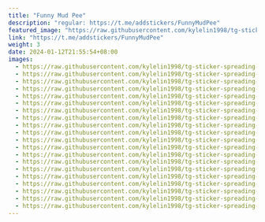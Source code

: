```yaml
---
title: "Funny Mud Pee"
description: "regular: https://t.me/addstickers/FunnyMudPee"
featured_image: "https://raw.githubusercontent.com/kylelin1998/tg-sticker-spreading-worldwide-images/main/img/e110d736-1557-452d-9f94-898db36b173b.jpg"
link: "https://t.me/addstickers/FunnyMudPee"
weight: 3
date: 2024-01-12T21:55:54+08:00
images:
  - https://raw.githubusercontent.com/kylelin1998/tg-sticker-spreading-worldwide-images/main/img/e110d736-1557-452d-9f94-898db36b173b.jpg
  - https://raw.githubusercontent.com/kylelin1998/tg-sticker-spreading-worldwide-images/main/img/d6fed61b-f06a-4f96-ba13-5591cce8d002.jpg
  - https://raw.githubusercontent.com/kylelin1998/tg-sticker-spreading-worldwide-images/main/img/3bbae529-0b87-4c98-9997-4f8ddc9cd19e.jpg
  - https://raw.githubusercontent.com/kylelin1998/tg-sticker-spreading-worldwide-images/main/img/858ac25b-4c78-494b-963e-3c700f20b629.jpg
  - https://raw.githubusercontent.com/kylelin1998/tg-sticker-spreading-worldwide-images/main/img/083197e3-bbef-4a21-8cd0-2a460a545cd9.jpg
  - https://raw.githubusercontent.com/kylelin1998/tg-sticker-spreading-worldwide-images/main/img/f48318cf-564a-4646-908a-7bccbd48dfca.jpg
  - https://raw.githubusercontent.com/kylelin1998/tg-sticker-spreading-worldwide-images/main/img/9bcd940a-182f-4152-9c22-d524e2536427.jpg
  - https://raw.githubusercontent.com/kylelin1998/tg-sticker-spreading-worldwide-images/main/img/4f2e6f9f-d15a-4ff1-957b-08cce80c5f73.jpg
  - https://raw.githubusercontent.com/kylelin1998/tg-sticker-spreading-worldwide-images/main/img/d0605490-2b69-4864-aec4-c338cf1a7506.jpg
  - https://raw.githubusercontent.com/kylelin1998/tg-sticker-spreading-worldwide-images/main/img/a7a0bda9-533c-44cd-8f8e-33c1ce6f18ff.jpg
  - https://raw.githubusercontent.com/kylelin1998/tg-sticker-spreading-worldwide-images/main/img/e6f86f55-5408-4fbb-8ad5-7b5be6321fa6.jpg
  - https://raw.githubusercontent.com/kylelin1998/tg-sticker-spreading-worldwide-images/main/img/d16f02d7-dfaf-492d-b8cc-3338d956a83a.jpg
  - https://raw.githubusercontent.com/kylelin1998/tg-sticker-spreading-worldwide-images/main/img/446e524e-0df9-4976-9814-471f308a8713.jpg
  - https://raw.githubusercontent.com/kylelin1998/tg-sticker-spreading-worldwide-images/main/img/3847c035-bea3-4ecf-b28a-0790fec0fd1b.jpg
  - https://raw.githubusercontent.com/kylelin1998/tg-sticker-spreading-worldwide-images/main/img/de446d58-452c-4efd-8285-83cf863bbedf.jpg
  - https://raw.githubusercontent.com/kylelin1998/tg-sticker-spreading-worldwide-images/main/img/e53ec588-acfa-46b7-a122-8a252f2c5052.jpg
  - https://raw.githubusercontent.com/kylelin1998/tg-sticker-spreading-worldwide-images/main/img/f2d09715-0fe8-4070-b206-cd58fccfdd82.jpg
  - https://raw.githubusercontent.com/kylelin1998/tg-sticker-spreading-worldwide-images/main/img/c7b02576-10fd-4d61-bc34-cd6510c516b6.jpg
  - https://raw.githubusercontent.com/kylelin1998/tg-sticker-spreading-worldwide-images/main/img/0b4c7eee-722a-4763-9e26-dbd66f21c81d.jpg
  - https://raw.githubusercontent.com/kylelin1998/tg-sticker-spreading-worldwide-images/main/img/5d4f8e30-6fa5-4a8c-a7f9-5eac41f0808f.jpg
---
```

